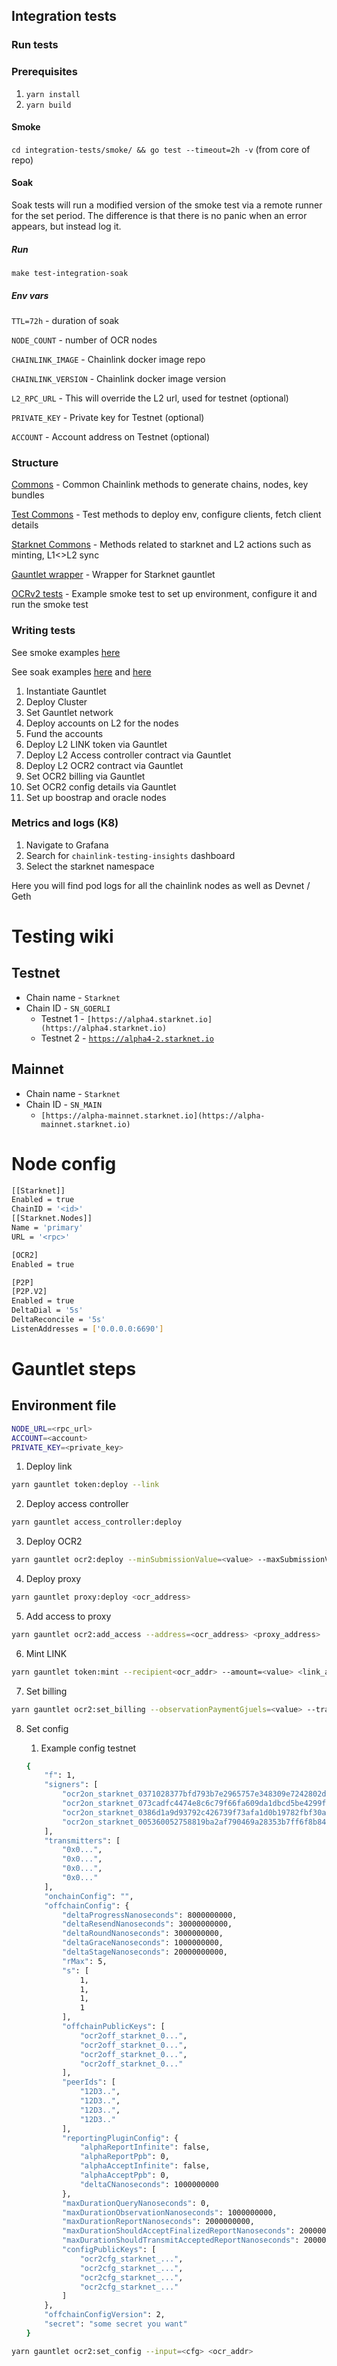 ## Integration tests

### Run tests

### Prerequisites

1. `yarn install`
2. `yarn build`

#### Smoke

`cd integration-tests/smoke/ && go test --timeout=2h -v` (from core of repo)

#### Soak

Soak tests will run a modified version of the smoke test via a remote runner for the set period. The difference is that
there is no panic when an
error appears, but instead log it.

##### Run

`make test-integration-soak`

##### Env vars

`TTL=72h` - duration of soak

`NODE_COUNT` - number of OCR nodes

`CHAINLINK_IMAGE` - Chainlink docker image repo

`CHAINLINK_VERSION` - Chainlink docker image version

`L2_RPC_URL` - This will override the L2 url, used for testnet (optional)

`PRIVATE_KEY` - Private key for Testnet (optional)

`ACCOUNT` - Account address on Testnet (optional)

### Structure

[Commons](../../integration-tests/common/common.go) - Common Chainlink methods to generate chains, nodes, key bundles

[Test Commons](../../integration-tests/common/test_common.go) - Test methods to deploy env, configure clients, fetch
client details

[Starknet Commons](../../ops/devnet/devnet.go) - Methods related to starknet and L2 actions such as minting, L1<>L2 sync

[Gauntlet wrapper](../../relayer/pkg/starknet/gauntlet_starknet.go) - Wrapper for Starknet gauntlet

[OCRv2 tests](../../integration-tests/smoke/ocr2_test.go) - Example smoke test to set up environment, configure it and
run the smoke test

### Writing tests

See smoke examples [here](../../integration-tests/smoke/ocr2_test.go)

See soak examples [here](../../integration-tests/soak/tests/ocr_test.go)
and [here](../../integration-tests/soak/soak_runner_test.go)

1. Instantiate Gauntlet
2. Deploy Cluster
3. Set Gauntlet network
4. Deploy accounts on L2 for the nodes
5. Fund the accounts
6. Deploy L2 LINK token via Gauntlet
7. Deploy L2 Access controller contract via Gauntlet
8. Deploy L2 OCR2 contract via Gauntlet
9. Set OCR2 billing via Gauntlet
10. Set OCR2 config details via Gauntlet
11. Set up boostrap and oracle nodes

### Metrics and logs (K8)

1. Navigate to Grafana
2. Search for `chainlink-testing-insights` dashboard
3. Select the starknet namespace

Here you will find pod logs for all the chainlink nodes as well as Devnet / Geth

# Testing wiki

## Testnet

- Chain name - `Starknet`
- Chain ID - `SN_GOERLI`
  - Testnet 1 - `[https://alpha4.starknet.io](https://alpha4.starknet.io)`
  - Testnet 2 - [`https://alpha4-2.starknet.io`](https://alpha4-2.starknet.io/)

## Mainnet

- Chain name - `Starknet`
- Chain ID - `SN_MAIN`
  - `[https://alpha-mainnet.starknet.io](https://alpha-mainnet.starknet.io)`

# Node config

```bash
[[Starknet]]
Enabled = true
ChainID = '<id>'
[[Starknet.Nodes]]
Name = 'primary'
URL = '<rpc>'

[OCR2]
Enabled = true

[P2P]
[P2P.V2]
Enabled = true
DeltaDial = '5s'
DeltaReconcile = '5s'
ListenAddresses = ['0.0.0.0:6690']
```

# Gauntlet steps

## Environment file

```bash
NODE_URL=<rpc_url>
ACCOUNT=<account>
PRIVATE_KEY=<private_key>
```

1. Deploy link

```bash
yarn gauntlet token:deploy --link
```

2. Deploy access controller

```bash
yarn gauntlet access_controller:deploy
```

3. Deploy OCR2

```bash
yarn gauntlet ocr2:deploy --minSubmissionValue=<value> --maxSubmissionValue=<value> --decimals=<value> --name=<value> --link=<link_addr>
```

4. Deploy proxy

```bash
yarn gauntlet proxy:deploy <ocr_address>
```

5. Add access to proxy

```bash
yarn gauntlet ocr2:add_access --address=<ocr_address> <proxy_address>
```

6. Mint LINK

```bash
yarn gauntlet token:mint --recipient<ocr_addr> --amount=<value> <link_addr>
```

7. Set billing

```bash
yarn gauntlet ocr2:set_billing --observationPaymentGjuels=<value> --transmissionPaymentGjuels=<value> <ocr_addr>
```

8. Set config

   1. Example config testnet

   ```bash
   {
       "f": 1,
       "signers": [
           "ocr2on_starknet_0371028377bfd793b7e2965757e348309e7242802d20253da6ab81c8eb4b4051",
           "ocr2on_starknet_073cadfc4474e8c6c79f66fa609da1dbcd5be4299ff9b1f71646206d1faca1fc",
           "ocr2on_starknet_0386d1a9d93792c426739f73afa1d0b19782fbf30ae27ce33c9fbd4da659cd80",
           "ocr2on_starknet_005360052758819ba2af790469a28353b7ff6f8b84176064ab572f6cc20e5fb4"
       ],
       "transmitters": [
           "0x0...",
           "0x0...",
           "0x0...",
           "0x0..."
       ],
       "onchainConfig": "",
       "offchainConfig": {
           "deltaProgressNanoseconds": 8000000000,
           "deltaResendNanoseconds": 30000000000,
           "deltaRoundNanoseconds": 3000000000,
           "deltaGraceNanoseconds": 1000000000,
           "deltaStageNanoseconds": 20000000000,
           "rMax": 5,
           "s": [
               1,
               1,
               1,
               1
           ],
           "offchainPublicKeys": [
               "ocr2off_starknet_0...",
               "ocr2off_starknet_0...",
               "ocr2off_starknet_0...",
               "ocr2off_starknet_0..."
           ],
           "peerIds": [
               "12D3..",
               "12D3..",
               "12D3..",
               "12D3.."
           ],
           "reportingPluginConfig": {
               "alphaReportInfinite": false,
               "alphaReportPpb": 0,
               "alphaAcceptInfinite": false,
               "alphaAcceptPpb": 0,
               "deltaCNanoseconds": 1000000000
           },
           "maxDurationQueryNanoseconds": 0,
           "maxDurationObservationNanoseconds": 1000000000,
           "maxDurationReportNanoseconds": 2000000000,
           "maxDurationShouldAcceptFinalizedReportNanoseconds": 2000000000,
           "maxDurationShouldTransmitAcceptedReportNanoseconds": 2000000000,
           "configPublicKeys": [
               "ocr2cfg_starknet_...",
               "ocr2cfg_starknet_...",
               "ocr2cfg_starknet_...",
               "ocr2cfg_starknet_..."
           ]
       },
       "offchainConfigVersion": 2,
       "secret": "some secret you want"
   }
   ```

```bash
yarn gauntlet ocr2:set_config --input=<cfg> <ocr_addr>
```
